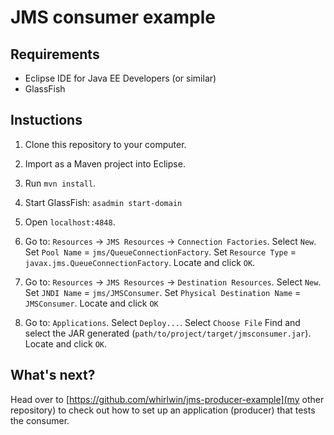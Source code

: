 # JMS consumer example

## Requirements
- Eclipse IDE for Java EE Developers (or similar)
- GlassFish


## Instuctions

1. Clone this repository to your computer.

2. Import as a Maven project into Eclipse.

3. Run `mvn install`.

4. Start GlassFish: `asadmin start-domain`

5. Open `localhost:4848`.

6. Go to:
`Resources` -> `JMS Resources` -> `Connection Factories`.
Select `New`.
Set `Pool Name` = `jms/QueueConnectionFactory`.
Set `Resource Type` = `javax.jms.QueueConnectionFactory`.
Locate and click `OK`.

7. Go to:
`Resources` -> `JMS Resources` -> `Destination Resources`.
Select `New`.
Set `JNDI Name` = `jms/JMSConsumer`.
Set `Physical Destination Name` = `JMSConsumer`.
Locate and click `OK`

8. Go to:
`Applications`.
Select `Deploy...`.
Select `Choose File`
Find and select the JAR generated (`path/to/project/target/jmsconsumer.jar`).
Locate and click `OK`.

## What's next?

Head over to [https://github.com/whirlwin/jms-producer-example](my other
repository) to check out how to set up an application (producer) that
tests the consumer.
